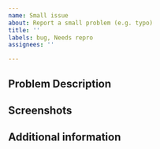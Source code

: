 ```yaml
---
name: Small issue
about: Report a small problem (e.g. typo)
title: ''
labels: bug, Needs repro
assignees: ''

---
```


## Problem Description
<!-- Include a clear description of the issue as well as how to reproduce it. -->

## Screenshots
<!-- If applicable, add screenshots to help show the problem. -->

## Additional information
<!--
Add any other context about the problem here.

Move all applicable items out of the comment:
- Operating system (Linux/macOS/Windows):
- Package version (see `npm list`):
- Node.js version (see `node -v`):
- Priority this issue should have (low/med/high):
- I have tested this issue on the latest development release.
-->
